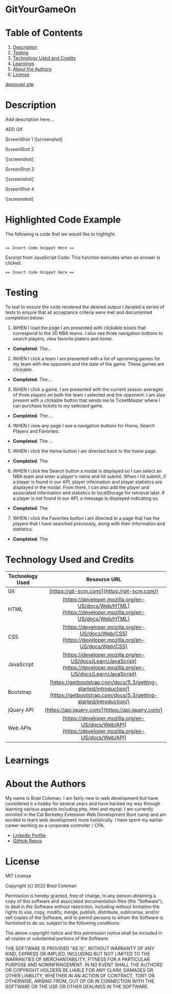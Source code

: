 # GitYourGameOn
    
# **Table of Contents**
1. [Description](#description)
2. [Testing](#testing)
3. [Technology Used and Credits](#technology-used-and-credits)
4. [Learnings](#learnings)
5. [About the Authors](#about-the-authors)
6. [License](#license)

[deployed site](https://bradcoleman60.github.io/GitYourGameOn/)

# **Description**

Add description here.... 

ADD GIf

ScreenShot 1
![screenshot]

ScreenShot 2

![screenshot]

ScreenShot 3

![screenshot]

ScreenShot 4 

![screenshot]

# **Highlighted Code Example**

The following is code that we would like to highlight.   

```

== Insert Code Snippet Here == 

```

Excerpt from JavaScript Code:  This function executes when an answer is clicked. 

```
== Insert Code Snippet Here == 

```

# **Testing** 

To test to ensure the code rendered the desired output I iterated a series of tests to ensure that all acceptance criteria were met and documented completion below:

1. WHEN I load the page I am presented with clickable boxes that correspond to the 30 NBA teams.  I also see three navigation buttons to search players, view favorite platers and home.

 - **Completed**.  The... 

2. WHEN I click a team I am presented with a list of upcoming games for my team with the opponent and the date of the game.  These games are clickable.

 - **Completed**.  The... 

3. WHEN I click a game, I am presented with the current season averages of three players on both the team I selected and the opponent.  I am also present with a clickable button that sends me to TicketMaster where I can purchase tickets to my selected game.  

 - **Completed**.  The....  

4. WHEN I view any page I see a navigation buttons for Home, Search Players and Favorites.  

 - **Completed**.  The ...  

5. WHEN i click the Home button I am directed back to the home page. 

 - **Completed**.  The   

6. WHEN I click the Search button a modal is displayed so I can select an NBA team and enter a player's name and hit submit.  When I hit submit, if a player is found in our API, player information and player statistics are displayed in the modal.  From there, I can also add the player and associated information and statistics to localStorage for retrieval later.  If a player is not found in our API, a message is displayed indicating so.

 - **Completed**.  The

7. WHEN i click the Favorites button I am directed to a page that has the players that I have searched previously, along with their information and statistics. 

 - **Completed**.  The   

    
# **Technology Used and Credits**

| Technology Used | Resource URL | 
| ------------- |:-------------:| 
| Git | [https://git-scm.com/](https://git-scm.com/) |   
| HTML | [https://developer.mozilla.org/en-US/docs/Web/HTML](https://developer.mozilla.org/en-US/docs/Web/HTML) | 
| CSS | [https://developer.mozilla.org/en-US/docs/Web/CSS](https://developer.mozilla.org/en-US/docs/Web/CSS) |   
| JavaScript | [https://developer.mozilla.org/en-US/docs/Learn/JavaScript](https://developer.mozilla.org/en-US/docs/Learn/JavaScript) |
| Bootstrap | [https://getbootstrap.com/docs/5.3/getting-started/introduction/](https://getbootstrap.com/docs/5.3/getting-started/introduction/) |
| jQuery API | [https://api.jquery.com/](https://api.jquery.com/) |
| Web APIs | [https://developer.mozilla.org/en-US/docs/Web/API](https://developer.mozilla.org/en-US/docs/Web/API) |


# **Learnings**



# **About the Authors**

My name is Brad Coleman. I am fairly new to web development but have considered it a hobby for several years and have hacked my way through learning various aspects including php, html and mysql.  I am currently enrolled in the Cal Berkeley Extension Web Development Boot camp and am excited to learn web development more holistically.  I have spent my earlier career working as a corporate controller / CPA.

- [Linkedin Profile](https://www.linkedin.com/in/brad-coleman-109529/)
- [GitHub Repos](https://github.com/bradcoleman60?tab=repositories)


# **License**

MIT License

Copyright (c) 2022 Brad Coleman

Permission is hereby granted, free of charge, to any person obtaining a copy
of this software and associated documentation files (the "Software"), to deal
in the Software without restriction, including without limitation the rights
to use, copy, modify, merge, publish, distribute, sublicense, and/or sell
copies of the Software, and to permit persons to whom the Software is
furnished to do so, subject to the following conditions:

The above copyright notice and this permission notice shall be included in all
copies or substantial portions of the Software.

THE SOFTWARE IS PROVIDED "AS IS", WITHOUT WARRANTY OF ANY KIND, EXPRESS OR
IMPLIED, INCLUDING BUT NOT LIMITED TO THE WARRANTIES OF MERCHANTABILITY,
FITNESS FOR A PARTICULAR PURPOSE AND NONINFRINGEMENT. IN NO EVENT SHALL THE
AUTHORS OR COPYRIGHT HOLDERS BE LIABLE FOR ANY CLAIM, DAMAGES OR OTHER
LIABILITY, WHETHER IN AN ACTION OF CONTRACT, TORT OR OTHERWISE, ARISING FROM,
OUT OF OR IN CONNECTION WITH THE SOFTWARE OR THE USE OR OTHER DEALINGS IN THE
SOFTWARE.


